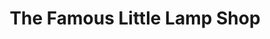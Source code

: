 ---
title: "The Famous Little Lamp Shop"
url: /alcester/the-famous-little-lamp-shop/
shop: interior decoration
---